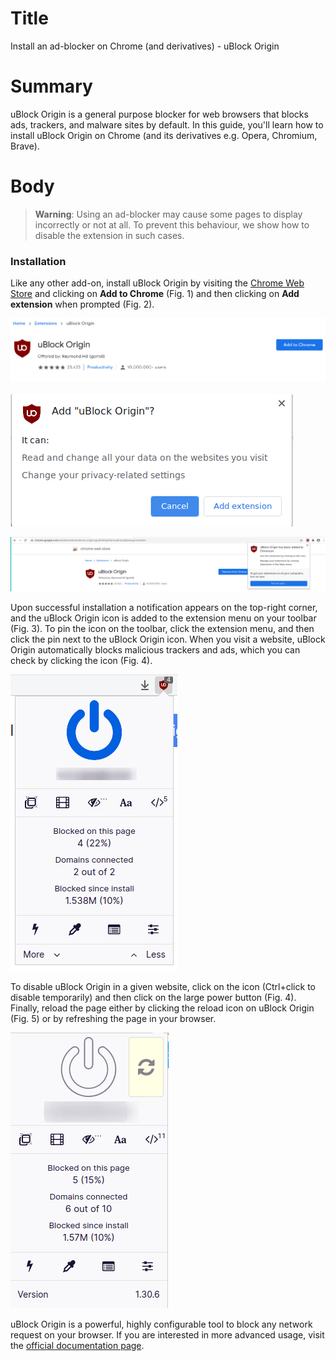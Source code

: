 # Title  #
Install an ad-blocker on Chrome (and derivatives) - uBlock Origin

# Summary #
uBlock Origin is a general purpose blocker for web browsers that blocks ads, trackers, and malware sites by default. In this guide, you'll learn how to install uBlock Origin on Chrome (and its derivatives e.g. Opera, Chromium, Brave).

# Body #

> **Warning**: Using an ad-blocker may cause some pages to display incorrectly or not at all. To prevent this behaviour, we show how to disable the extension in such cases.

### Installation ###
Like any other add-on, install uBlock Origin by visiting the [Chrome Web Store][1] and clicking on **Add to Chrome** (Fig. 1) and then clicking on **Add extension** when prompted (Fig. 2).

![Fig. 1: Download uBlock Origin](../images/Chrome/ublock-add.png?raw=true)

![Fig. 2: Add uBlock Origin to Chrome](../images/Chrome/ublock-prompt.png?raw=true)

![Fig. 3: Notification of successful installation](../images/Chrome/ublock-notify.png?raw=true)

Upon successful installation a notification appears on the top-right corner, and the uBlock Origin icon is added to the extension menu on your toolbar (Fig. 3). To pin the icon on the toolbar, click the extension menu, and then click the pin next to the uBlock Origin icon. When you visit a website, uBlock Origin automatically blocks malicious trackers and ads, which you can check by clicking the icon (Fig. 4).

![Fig. 4: uBlock Origin pop-up interface](../images/Chrome/ublock-test.png?raw=true)

To disable uBlock Origin in a given website, click on the icon (Ctrl+click to disable temporarily) and then click on the large power button (Fig. 4). Finally, reload the page either by clicking the reload icon on uBlock Origin (Fig. 5) or by refreshing the page in your browser.

![Fig. 5: uBlock Origin whitelist a domain](../images/Chrome/ublock-whitelist.png?raw=true)

uBlock Origin is a powerful, highly configurable tool to block any network request on your browser. If you are interested in more advanced usage, visit the [official documentation page][2].

[1]: https://chrome.google.com/webstore/detail/ublock-origin/cjpalhdlnbpafiamejdnhcphjbkeiagm

[2]: https://github.com/gorhill/uBlock/wiki
